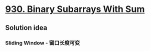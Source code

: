 # [930. Binary Subarrays With Sum](https://leetcode.com/problems/binary-subarrays-with-sum/description/)

## Solution idea

### Sliding Window - 窗口长度可变
